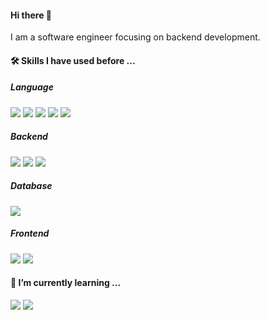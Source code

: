 #### Hi there 👋
I am a software engineer focusing on backend development.

#### 🛠️ Skills I have used before ...
##### Language
<a href="#"><img src="https://img.shields.io/badge/python-3670A0?style=for-the-badge&logo=python&logoColor=ffdd54" /></a>
<a href="#"><img src="https://img.shields.io/badge/java-%23ED8B00.svg?style=for-the-badge&logo=openjdk&logoColor=white" /></a>
<a href="#"><img src="https://img.shields.io/badge/javascript-%23323330.svg?style=for-the-badge&logo=javascript&logoColor=%23F7DF1E" /></a>
<a href="#"><img src="https://img.shields.io/badge/typescript-%23007ACC.svg?style=for-the-badge&logo=typescript&logoColor=white" /></a>
<a href="#"><img src="https://img.shields.io/badge/go-%2300ADD8.svg?style=for-the-badge&logo=go&logoColor=white" /></a>

##### Backend
<a href="#"><img src="https://img.shields.io/badge/nestjs-%23E0234E.svg?style=for-the-badge&logo=nestjs&logoColor=white" /></a>
<a href="#"><img src="https://img.shields.io/badge/spring-%236DB33F.svg?style=for-the-badge&logo=spring&logoColor=white" /></a>
<a href="#"><img src="https://img.shields.io/badge/flask-%23000.svg?style=for-the-badge&logo=flask&logoColor=white" /></a>

##### Database
<a href="#"><img src="https://img.shields.io/badge/mysql-4479A1.svg?style=for-the-badge&logo=mysql&logoColor=white" /></a>

##### Frontend
<a href="#"><img src="https://img.shields.io/badge/react-%2320232a.svg?style=for-the-badge&logo=react&logoColor=%2361DAFB" /></a>
<a href="#"><img src="https://img.shields.io/badge/Next-black?style=for-the-badge&logo=next.js&logoColor=white" /></a>

#### 🌱 I’m currently learning ...
<a href="#"><img src="https://img.shields.io/badge/java-%23ED8B00.svg?style=for-the-badge&logo=openjdk&logoColor=white" /></a>
<a href="#"><img src="https://img.shields.io/badge/spring-%236DB33F.svg?style=for-the-badge&logo=spring&logoColor=white" /></a>

<!--
**hojoungjang/hojoungjang** is a ✨ _special_ ✨ repository because its `README.md` (this file) appears on your GitHub profile.

Here are some ideas to get you started:

- 🔭 I’m currently working on ...

- 👯 I’m looking to collaborate on ...
- 🤔 I’m looking for help with ...
- 💬 Ask me about ...
- 📫 How to reach me: ...
- 😄 Pronouns: ...
- ⚡ Fun fact: ...
-->
